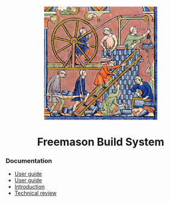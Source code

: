 <p align="center">
  <img src="user-guide/source/graphics/tower-of-babel.jpg" alt="Logo" width="300" height="300" />
</p>
<h1 align="center">Freemason Build System</h1>

### Documentation
* [User guide](user-guide/freemason-user-guide.pdf)
* <a href="https://raw.githubusercontent.com/formalism-labs/freemason.docs/refs/heads/main/user-guide/freemason-user-guide.pdf" target="_blank">User guide</a>
* [Introduction](intro/introduction-to-freemason.pdf)
* [Technical review](design/freemason-tech-review.pdf)

